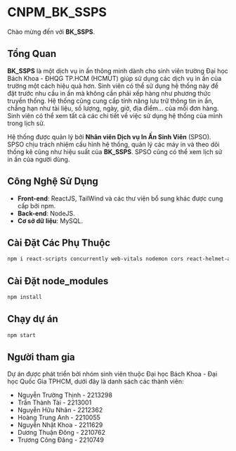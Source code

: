 # CNPM_BK_SSPS

Chào mừng đến với **BK_SSPS**.

## Tổng Quan

**BK_SSPS** là một dịch vụ in ấn thông minh dành cho sinh viên trường Đại học Bách Khoa - ĐHQG TP.HCM (HCMUT) giúp sử dụng các dịch vụ in ấn của trường một cách hiệu quả hơn. Sinh viên có thể sử dụng hệ thống này để đặt trước nhu cầu in ấn mà không cần phải xếp hàng như phương thức truyền thống. Hệ thống cũng cung cấp tính năng lưu trữ thông tin in ấn, chẳng hạn như tài liệu, số lượng, ngày, giờ, địa điểm... của mỗi đơn hàng. Sinh viên có thể xem tất cả các chi tiết về việc sử dụng hệ thống của mình trong lịch sử.

Hệ thống được quản lý bởi **Nhân viên Dịch vụ In Ấn Sinh Viên** (SPSO). SPSO chịu trách nhiệm cấu hình hệ thống, quản lý các máy in và theo dõi thống kê cũng như hiệu suất của **BK_SSPS**. SPSO cũng có thể xem lịch sử in ấn của người dùng.

## Công Nghệ Sử Dụng

- **Front-end**: ReactJS, TailWind và các thư viện bổ sung khác được cung cấp bởi npm.
- **Back-end**: NodeJS.
- **Cơ sở dữ liệu**: MySQL.

## Cài Đặt Các Phụ Thuộc
```bash
npm i react-scripts concurrently web-vitals nodemon cors react-helmet-async axios slick-carousel react-slick antd styled-components mysql2 cookie-parser bcryptjs express-session tailwindcss postcss autoprefixer react-apexcharts @payos/node multer jszip
```

## Cài Đặt node_modules
```bash
npm install
```

## Chạy dự án
```bash
npm start
```

## Người tham gia
Dự án được phát triển bởi nhóm sinh viên thuộc Đại học Bách Khoa - Đại học Quốc Gia TPHCM, dưới đây là danh sách các thành viên:
* Nguyễn Trường Thịnh - 2213298
* Trần Thành Tài - 2213001
* Nguyễn Hữu Nhân - 2212362
* Hoàng Trung Anh - 2210055
* Nguyễn Nhật Khoa - 2211629
* Dương Thuận Đông - 2210762
* Trương Công Đăng - 2210749
